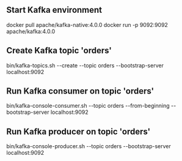 ## Start Kafka environment
docker pull apache/kafka-native:4.0.0
docker run -p 9092:9092 apache/kafka:4.0.0
## Create Kafka topic 'orders'
bin/kafka-topics.sh --create --topic orders --bootstrap-server localhost:9092
## Run Kafka consumer on topic 'orders'
bin/kafka-console-consumer.sh --topic orders --from-beginning --bootstrap-server localhost:9092
## Run Kafka producer on topic 'orders'
bin/kafka-console-producer.sh --topic orders --bootstrap-server localhost:9092